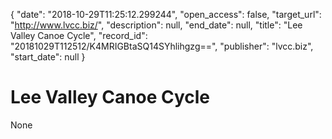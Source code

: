 {
  "date": "2018-10-29T11:25:12.299244", 
  "open_access": false, 
  "target_url": "http://www.lvcc.biz/", 
  "description": null, 
  "end_date": null, 
  "title": "Lee Valley Canoe Cycle", 
  "record_id": "20181029T112512/K4MRIGBtaSQ14SYhlihgzg==", 
  "publisher": "lvcc.biz", 
  "start_date": null
}

# Lee Valley Canoe Cycle

None